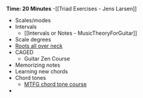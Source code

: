 **Time: 20 Minutes**
-[[Triad Exercises - Jens Larsen]]
- Scales/modes
- Intervals
	- [[Intervals or Notes - MusicTheoryForGuitar]]
- Scale degrees
- [Roots all over neck](https://www.youtube.com/watch?v=PJddQ6Q0UDo)
- CAGED
	- Guitar Zen Course
- Memorizing notes
- Learning new chords
- Chord tones
	- [MTFG chord tone course](https://www.musictheoryforguitar.com/myaccount)
- 